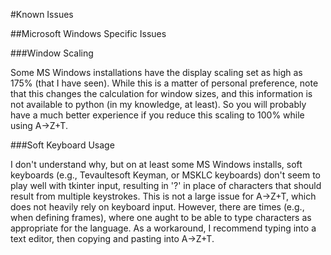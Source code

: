 #Known Issues

##Microsoft Windows Specific Issues

###Window Scaling

Some MS Windows installations have the display scaling set as high as 175% (that I have seen). While this is a matter of personal preference, note that this changes the calculation for window sizes, and this information is not available to python (in my knowledge, at least). So you will probably have a much better experience if you reduce this scaling to 100% while using A→Z+T.

###Soft Keyboard Usage

I don't understand why, but on at least some MS Windows installs, soft keyboards (e.g., Tevaultesoft Keyman, or MSKLC keyboards) don't seem to play well with tkinter input, resulting in '?' in place of characters that should result from multiple keystrokes. This is not a large issue for A→Z+T, which does not heavily rely on keyboard input. However, there are times (e.g., when defining frames), where one aught to be able to type characters as appropriate for the language. As a workaround, I recommend typing into a text editor, then copying and pasting into A→Z+T.  
